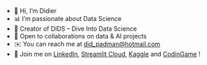 - 👋 Hi, I’m Didier
- 📊 I’m passionate about Data Science
- 🌊 Creator of DIDS – Dive Into Data Science
- 🤝 Open to collaborations on data & AI projects
- ✉️ You can reach me at did_padman@hotmail.com
- 👥 Join me on [LinkedIn](https://www.linkedin.com/in/didier-flamm), [Streamlit Cloud](https://share.streamlit.io/user/didierflamm), [Kaggle](https://www.kaggle.com/passiouk006) and [CodinGame](https://www.codingame.com/profile/0680c8d464293b73480da58f100d27b09375066) !
